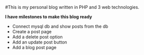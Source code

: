 #This is my personal blog written in PHP and 3 web technologies.

**I have milestones to make this blog ready**

* Connect mysql db and show posts from the db
* Create a post page
* Add a delete post option
* Add an update post button
* Add a blog post page 